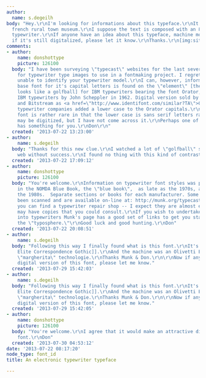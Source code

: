 ```yaml
---
author:
  name: s.degeilh
body: "Hey.\r\nI'm looking for informations about this typeface.\r\nIt come from a
  french rural town museum.\r\nI suppose the text is composed with an 80's electronic
  typewriter.\r\nIf anyone have an idea about this typeface, machine model ... and
  if it's still digitalized, please let it know.\r\nThanks.\r\n[img:sites/default/files/old-images/typewriter1_3614.png]\r\n[img:sites/default/files/old-images/typewriter2_3450.png]"
comments:
- author:
    name: donshottype
    picture: 126100
  body: "I have been surveying \"typecast\" websites for the last several weeks searching
    for typewriter type images to use in a fontmaking project. I regret that I am
    unable to identify your typewriter model.\r\nI can, however, inform you that the
    base font for it's capital letters is found on the \"element\" [the thing that
    looks like a golfball] for IBM typewriters bearing the font Orator, designed for
    IBM typewriters by John Scheppler in 1962. Digital version sold by Adobe, Linotype
    and Bitstream as <a href=\"http://www.identifont.com/similar?TA\">Orator</a>.\r\nSome
    typewriter companies added a lower case to the Orator capitals.\r\nYour typewriter
    font is rather rare in that the lower case is sans serif letters rather than serifed.\r\nIt
    may be digitized, but I have not come across it.\r\nPerhaps one of our other typophiles
    has something for you.\r\nDon\r\n"
  created: '2013-07-22 13:23:00'
- author:
    name: s.degeilh
  body: "Thanks for this new clue.\r\nI watched a lot of \"golfball\" specimen on
    web without success.\r\nI found no thing with this kind of contrast."
  created: '2013-07-22 17:09:12'
- author:
    name: donshottype
    picture: 126100
  body: "You're welcome.\r\nInformation on typewriter font styles was published annually
    in the NOMDA Blue Book, the \"blue book\",  as late as the 1970s, and perhaps
    the 1980s.  Separate sections or books for each manufacturer. Some parts have
    been scanned and are available on-line at: http://munk.org/typecast/?s=blue+book.\r\nIf
    you can find a typewriter repair shop -- I expect they are almost extinct -- they
    may have copies that you could consult.\r\nIf you wish to undertake further research
    into typewriters Munk's page has a good set of links to get you started on exploring
    the \"typosphere.\"\r\nGood luck and good hunting.\r\nDon"
  created: '2013-07-22 20:08:51'
- author:
    name: s.degeilh
  body: "Following this way I finally found what is this font.\r\nIt's the [[http://munk.org/typecast/wp-content/uploads/2011/04/NOMDA-type-Olivetti-03.jpg|Olivetti
    Elite Correspondence Gothic]].\r\nAnd the machine was an Olivetti ET 2500 with
    \"margherita\" technologie.\r\nThanks Munk & Don.\r\n\r\nNow if anyone know a
    digital version of this font, please let me know."
  created: '2013-07-29 15:42:03'
- author:
    name: s.degeilh
  body: "Following this way I finally found what is this font.\r\nIt's the [[http://munk.org/typecast/wp-content/uploads/2011/04/NOMDA-type-Olivetti-03.jpg|Olivetti
    Elite Correspondence Gothic]].\r\nAnd the machine was an Olivetti ET 2500 with
    \"margherita\" technologie.\r\nThanks Munk & Don.\r\n\r\nNow if anyone know a
    digital version of this font, please let me know."
  created: '2013-07-29 15:42:05'
- author:
    name: donshottype
    picture: 126100
  body: "You're welcome.\r\nI agree that it would make an attractive digital typewriter
    font.\r\nDon"
  created: '2013-07-30 04:53:12'
date: '2013-07-22 08:17:20'
node_type: font_id
title: An electronic typewriter typeface

---
```

